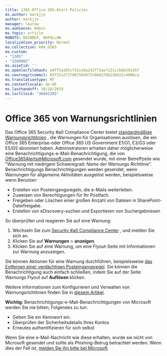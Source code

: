 ```yaml
---
title: 1385-Office-365-Alert-Policies
ms.author: markjjo
author: markjjo
manager: lauraw
ms.audience: Admin
ms.topic: article
ROBOTS: NOINDEX, NOFOLLOW
localization_priority: Normal
ms.collection: Adm_O365
ms.custom:
- "1385"
- "3200002"
ms.assetid: ''
ms.openlocfilehash: edff5a265cf31ce9a242f73ae7121ccb8b591d5f
ms.sourcegitcommit: 037331d71f06750d972c0b6278b23bb15c4806ca
ms.translationtype: MT
ms.contentlocale: de-DE
ms.lasthandoff: 10/18/2019
ms.locfileid: "36661295"
---
```

# <a name="office-365-alert-policies"></a>Office 365 von Warnungsrichtlinien

Das Office 365 Security #a0 Compliance Center bietet [standardmäßige Warnungsrichtlinien](https://docs.microsoft.com/office365/securitycompliance/alert-policies#default-alert-policies) , die Warnungen für Organisationen auslösen, die ein Office 365 Enterprise-oder Office 365 US Government E1/G1, E3/G3 oder E5/G5 abonniert haben. Administratoren erhalten daher möglicherweise eine Benachrichtigungs-e-Mail-Benachrichtigung, die von Office365Alerts@Microsoft.com gesendet wurde, mit einer Betreffzeile wie "Warnung mit niedrigem Schweregrad: *Name der Warnungs Richtlinie*". Benachrichtigungs Benachrichtigungen werden gesendet, wenn Warnungen für allgemeine Aktivitäten ausgelöst werden, beispielsweise wenn Benutzer:

- Erstellen von Posteingangsregeln, die e-Mails weiterleiten.
- Zuweisen von Berechtigungen für Ihr Postfach.
- Freigeben oder Löschen einer großen Anzahl von Dateien in SharePoint-Dateifreigabe.
- Erstellen von eDiscovery-suchen und Exportieren von Suchergebnissen

So überprüfen und reagieren Sie auf eine Warnung:

1. Wechseln Sie zum [Security #a0 Compliance Center](https://protection.office.com) , und melden Sie sich an.
2. Klicken Sie auf **Warnungen** > **anzeigen**.
3. Klicken Sie auf eine Warnung, um eine Flyout-Seite mit Informationen zur Warnung anzuzeigen.

Sie können Aktionen für eine Warnung durchführen, beispielsweise [das Entfernen einer verdächtigen Posteingangsregel](https://docs.microsoft.com/office365/securitycompliance/responding-to-a-compromised-email-account). Sie können die Benachrichtigung auch einfach schließen, indem Sie auf der Seite Warnungs Flyout auf **Auflösen** klicken.

Weitere Informationen zum Konfigurieren und Verwalten von Warnungsrichtlinien finden Sie in [diesem Artikel](https://docs.microsoft.com/office365/securitycompliance/alert-policies).

**Wichtig**: Benachrichtigungs-e-Mail-Benachrichtigungen von Microsoft werden Sie nie bitten, Folgendes zu tun:

- Geben Sie ein Kennwort ein.
- Überprüfen der Sicherheitsdetails Ihres Kontos
- Erneutes authentifizieren für sich selbst

Wenn Sie eine e-Mail-Nachricht wie diese erhalten, wurde sie nicht von Microsoft gesendet und sollte als Phishing-Betrug betrachtet werden. Wenn dies der Fall ist, [melden Sie ihn bitte bei Microsoft](https://docs.microsoft.com/office365/SecurityCompliance/report-junk-email-and-phishing-scams-in-outlook-on-the-web-eop).